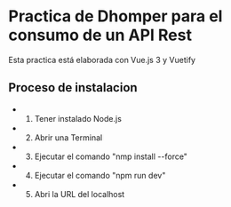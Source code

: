 # Practica de Dhomper para el consumo de un API Rest
Esta practica está elaborada con Vue.js 3 y Vuetify
## Proceso de instalacion
- 1. Tener instalado Node.js
- 2. Abrir una Terminal
- 3. Ejecutar el comando "nmp install --force"
- 4. Ejecutar el comando "npm run dev"
- 5. Abri la URL del localhost
